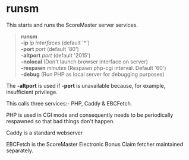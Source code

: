 # runsm

This starts and runs the ScoreMaster server services.

>**runsm**  
**-ip** *ip interfaces* (default '*')  
**-port** *port* (default '80')  
**-altport** *port* (default '2015')  
**-nolocal**  (Don't launch browser interface on server)  
**-respawn** *minutes* (Respawn php-cgi interval. Default '60')  
**-debug**  (Run PHP as local server for debugging purposes)

The **-altport** is used if **-port** is unavailable because, for example, insufficient privilege.

This calls three services:- PHP, Caddy & EBCFetch.

PHP is used in CGI mode and consequently needs to be periodically respawned so that bad things don't happen.

Caddy is a standard webserver

EBCFetch is the ScoreMaster Electronic Bonus Claim fetcher maintained separately.

